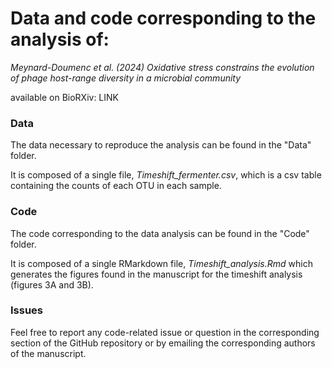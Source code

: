 # Data and code corresponding to the analysis of:

_Meynard-Doumenc et al. (2024) Oxidative stress constrains the evolution of phage host-range diversity in a microbial community_

available on BioRXiv: LINK

### Data

The data necessary to reproduce the analysis can be found in the "Data" folder.

It is composed of a single file, *Timeshift_fermenter.csv*, which is a csv table containing the counts of each OTU in each sample.

### Code

The code corresponding to the data analysis can be found in the "Code" folder.

It is composed of a single RMarkdown file, *Timeshift_analysis.Rmd* which generates the figures found in the manuscript for the timeshift analysis (figures 3A and 3B).

### Issues

Feel free to report any code-related issue or question in the corresponding section of the GitHub repository or by emailing the corresponding authors of the manuscript.


